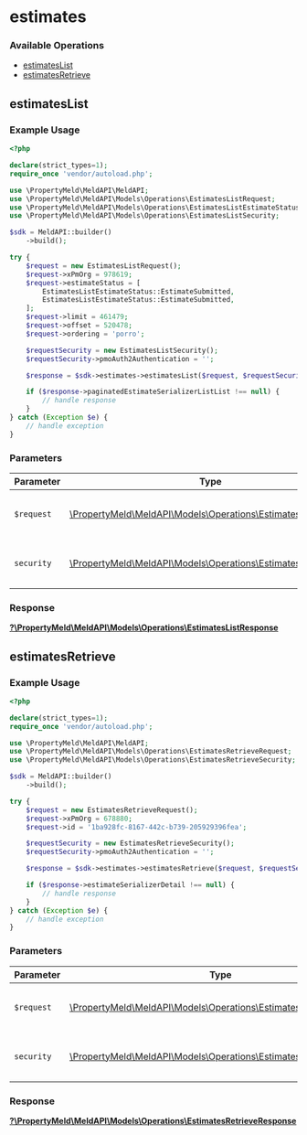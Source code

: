 # estimates

### Available Operations

* [estimatesList](#estimateslist)
* [estimatesRetrieve](#estimatesretrieve)

## estimatesList

### Example Usage

```php
<?php

declare(strict_types=1);
require_once 'vendor/autoload.php';

use \PropertyMeld\MeldAPI\MeldAPI;
use \PropertyMeld\MeldAPI\Models\Operations\EstimatesListRequest;
use \PropertyMeld\MeldAPI\Models\Operations\EstimatesListEstimateStatus;
use \PropertyMeld\MeldAPI\Models\Operations\EstimatesListSecurity;

$sdk = MeldAPI::builder()
    ->build();

try {
    $request = new EstimatesListRequest();
    $request->xPmOrg = 978619;
    $request->estimateStatus = [
        EstimatesListEstimateStatus::EstimateSubmitted,
        EstimatesListEstimateStatus::EstimateSubmitted,
    ];
    $request->limit = 461479;
    $request->offset = 520478;
    $request->ordering = 'porro';

    $requestSecurity = new EstimatesListSecurity();
    $requestSecurity->pmoAuth2Authentication = '';

    $response = $sdk->estimates->estimatesList($request, $requestSecurity);

    if ($response->paginatedEstimateSerializerListList !== null) {
        // handle response
    }
} catch (Exception $e) {
    // handle exception
}
```

### Parameters

| Parameter                                                                                                         | Type                                                                                                              | Required                                                                                                          | Description                                                                                                       |
| ----------------------------------------------------------------------------------------------------------------- | ----------------------------------------------------------------------------------------------------------------- | ----------------------------------------------------------------------------------------------------------------- | ----------------------------------------------------------------------------------------------------------------- |
| `$request`                                                                                                        | [\PropertyMeld\MeldAPI\Models\Operations\EstimatesListRequest](../../models/operations/EstimatesListRequest.md)   | :heavy_check_mark:                                                                                                | The request object to use for the request.                                                                        |
| `security`                                                                                                        | [\PropertyMeld\MeldAPI\Models\Operations\EstimatesListSecurity](../../models/operations/EstimatesListSecurity.md) | :heavy_check_mark:                                                                                                | The security requirements to use for the request.                                                                 |


### Response

**[?\PropertyMeld\MeldAPI\Models\Operations\EstimatesListResponse](../../models/operations/EstimatesListResponse.md)**


## estimatesRetrieve

### Example Usage

```php
<?php

declare(strict_types=1);
require_once 'vendor/autoload.php';

use \PropertyMeld\MeldAPI\MeldAPI;
use \PropertyMeld\MeldAPI\Models\Operations\EstimatesRetrieveRequest;
use \PropertyMeld\MeldAPI\Models\Operations\EstimatesRetrieveSecurity;

$sdk = MeldAPI::builder()
    ->build();

try {
    $request = new EstimatesRetrieveRequest();
    $request->xPmOrg = 678880;
    $request->id = '1ba928fc-8167-442c-b739-205929396fea';

    $requestSecurity = new EstimatesRetrieveSecurity();
    $requestSecurity->pmoAuth2Authentication = '';

    $response = $sdk->estimates->estimatesRetrieve($request, $requestSecurity);

    if ($response->estimateSerializerDetail !== null) {
        // handle response
    }
} catch (Exception $e) {
    // handle exception
}
```

### Parameters

| Parameter                                                                                                                 | Type                                                                                                                      | Required                                                                                                                  | Description                                                                                                               |
| ------------------------------------------------------------------------------------------------------------------------- | ------------------------------------------------------------------------------------------------------------------------- | ------------------------------------------------------------------------------------------------------------------------- | ------------------------------------------------------------------------------------------------------------------------- |
| `$request`                                                                                                                | [\PropertyMeld\MeldAPI\Models\Operations\EstimatesRetrieveRequest](../../models/operations/EstimatesRetrieveRequest.md)   | :heavy_check_mark:                                                                                                        | The request object to use for the request.                                                                                |
| `security`                                                                                                                | [\PropertyMeld\MeldAPI\Models\Operations\EstimatesRetrieveSecurity](../../models/operations/EstimatesRetrieveSecurity.md) | :heavy_check_mark:                                                                                                        | The security requirements to use for the request.                                                                         |


### Response

**[?\PropertyMeld\MeldAPI\Models\Operations\EstimatesRetrieveResponse](../../models/operations/EstimatesRetrieveResponse.md)**

